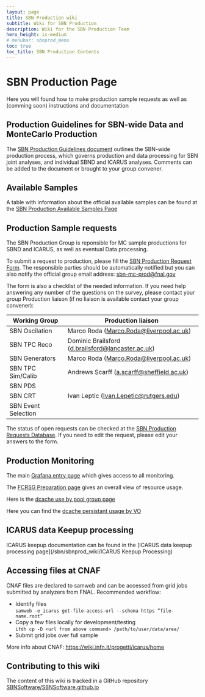 ```yaml
---
layout: page
title: SBN Production wiki
subtitle: Wiki for SBN Production
description: Wiki for the SBN Production Team
hero_height: is-medium
# menubar: sbnprod_menu
toc: true
toc_title: SBN Production Contents
---
```




SBN Production Page
==========================================

Here you will found how to make production sample requests as well as (comming soon) instructions and documentation


Production Guidelines for SBN-wide Data and MonteCarlo Production
--------------------------
The [SBN Production Guidelines document](https://docs.google.com/document/d/1ykYBhHZCHaak-JDuod9I3-GwetaiptGRgLGJG6zOKf4/edit?usp=sharing) outlines the SBN-wide production process, which governs production and data processing for SBN joint analyses, and individual SBND and ICARUS analyses. Comments can be added to the document or brought to your group convener. 


Available Samples 
--------------------------
A table with information about the official available samples can be found at the [SBN Production Available Samples Page](/sbn/sbnprod_wiki/sample)


Production Sample requests 
--------------------------

The SBN Production Group is reponsible for MC sample productions for SBND and ICARUS, as well as eventual Data processing. 

To submit a request to production, please fill the [SBN Production Request Form](https://forms.gle/V9XkhdwXj7FsxBj28). The responsible parties should be automatically notified but you can also notify the official group email address: [sbn-mc-prod@fnal.gov](sbn-mc-prod@fnal.gov)

The form is also a checklist of the needed information. If you need help answering any number of the questions on the survey, please contact your group Production liaison (if no liaison is available contact your group convener):

| Working Group | Production liaison |
| --- | --- |
| SBN Oscilation | Marco Roda (Marco.Roda@liverpool.ac.uk) |
| SBN TPC Reco | Dominic Brailsford (d.brailsford@lancaster.ac.uk) |
| SBN Generators | Marco Roda (Marco.Roda@liverpool.ac.uk) |
| SBN TPC Sim/Calib | Andrews Scarff (a.scarff@sheffield.ac.uk) |
| SBN PDS | |
| SBN CRT | Ivan Leptic (Ivan.Lepetic@rutgers.edu) |
| SBN Event Selection | |

The status of open requests can be checked at the [SBN Production Requests Database](https://docs.google.com/spreadsheets/d/17mFPGsP7gw4GRLSCwIL15QrtUnLVri_2k2Wjzhd6Ork/edit?usp=sharing). If you need to edit the request, please edit your answers to the form. 

Production Monitoring
--------------------------

The main [Grafana entry page](https://fifemon.fnal.gov/monitor/d/000000185/fifemon-home?orgId=1) which gives access to all monitoring.

The [FCRSG Preparation page](https://fifemon.fnal.gov/monitor/d/r6UDhH-iz/fcrsg-prep?orgId=1) gives an overall view of resource usage.

Here is the [dcache use by pool group page](https://fifemon.fnal.gov/monitor/d/rflbgV-iz/dcache-by-poolgroup?orgId=1)

Here you can find the [dcache persistant usage by VO](https://lsvip.fnal.gov/monitor/d/000000175/dcache-persistent-usage-by-vo?orgId=1)

ICARUS data Keepup processing
--------------------------
ICARUS keepup documentation can be found in the [ICARUS data keepup processing page](/sbn/sbnprod_wiki/ICARUS Keepup Processing)

Accessing files at CNAF
--------------------------
CNAF files are declared to samweb and can be accessed from grid jobs submitted by analyzers from FNAL.
Recommended workflow:
- Identify files  
`samweb -e icarus get-file-access-url --schema https “file-name.root”`
- Copy a few files locally for development/testing  
`ifdh cp -D <url from above command> /path/to/user/data/area/`
- Submit grid jobs over full sample  

More info about CNAF: https://wiki.infn.it/progetti/icarus/home

Contributing to this wiki
--------------------------

The content of this wiki is tracked in a GitHub repository [SBNSoftware/SBNSoftware.github.io](https://github.com/SBNSoftware/SBNSoftware.github.io)


